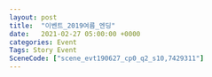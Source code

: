 ```yaml
---
layout: post
title:  "이벤트_2019여름_엔딩"
date:   2021-02-27 05:00:00 +0000
categories: Event
Tags: Story Event
SceneCode: ["scene_evt190627_cp0_q2_s10,7429311"]
---
```

